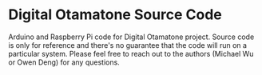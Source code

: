 # Digital Otamatone Source Code

Arduino and Raspberry Pi code for Digital Otamatone project. Source code is only for reference and there's no guarantee that the code will run on a particular system. Please feel free to reach out to the authors (Michael Wu or Owen Deng) for any questions.
